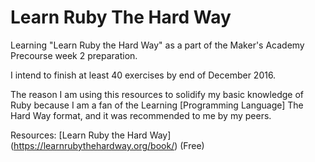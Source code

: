 # Learn Ruby The Hard Way

Learning "Learn Ruby the Hard Way" as a part of the Maker's Academy Precourse week 2 preparation.

I intend to finish at least 40 exercises by end of December 2016.

The reason I am using this resources to solidify my basic knowledge of Ruby because I am a fan of the Learning [Programming Language] The Hard Way format, and it was recommended to me by my peers. 

Resources:
[Learn Ruby the Hard Way] (https://learnrubythehardway.org/book/) (Free)
